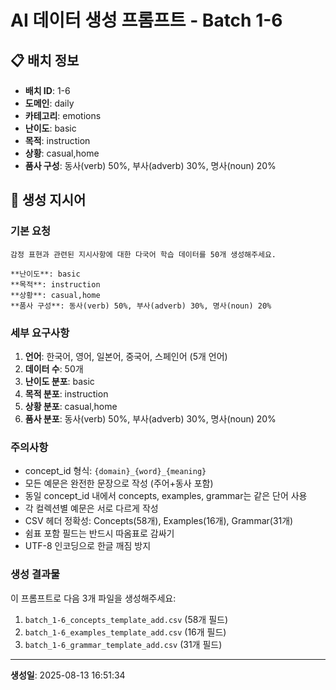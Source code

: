 # AI 데이터 생성 프롬프트 - Batch 1-6

## 📋 배치 정보

- **배치 ID**: 1-6
- **도메인**: daily
- **카테고리**: emotions
- **난이도**: basic
- **목적**: instruction
- **상황**: casual,home
- **품사 구성**: 동사(verb) 50%, 부사(adverb) 30%, 명사(noun) 20%

## 🎯 생성 지시어

### 기본 요청
```
감정 표현과 관련된 지시사항에 대한 다국어 학습 데이터를 50개 생성해주세요.

**난이도**: basic
**목적**: instruction
**상황**: casual,home
**품사 구성**: 동사(verb) 50%, 부사(adverb) 30%, 명사(noun) 20%
```

### 세부 요구사항

1. **언어**: 한국어, 영어, 일본어, 중국어, 스페인어 (5개 언어)
2. **데이터 수**: 50개
3. **난이도 분포**: basic
4. **목적 분포**: instruction
5. **상황 분포**: casual,home
6. **품사 분포**: 동사(verb) 50%, 부사(adverb) 30%, 명사(noun) 20%

### 주의사항

- concept_id 형식: `{domain}_{word}_{meaning}`
- 모든 예문은 완전한 문장으로 작성 (주어+동사 포함)
- 동일 concept_id 내에서 concepts, examples, grammar는 같은 단어 사용
- 각 컬렉션별 예문은 서로 다르게 작성
- CSV 헤더 정확성: Concepts(58개), Examples(16개), Grammar(31개)
- 쉼표 포함 필드는 반드시 따옴표로 감싸기
- UTF-8 인코딩으로 한글 깨짐 방지

### 생성 결과물

이 프롬프트로 다음 3개 파일을 생성해주세요:
1. `batch_1-6_concepts_template_add.csv` (58개 필드)
2. `batch_1-6_examples_template_add.csv` (16개 필드)  
3. `batch_1-6_grammar_template_add.csv` (31개 필드)

---

**생성일**: 2025-08-13 16:51:34
